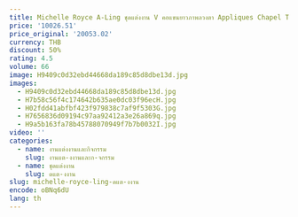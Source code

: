```yaml
---
title: Michelle Royce A-Ling ชุดแต่งงาน V คอแขนยาวภาพลวงตา Appliques Chapel Train ชุดเจ้าสาว Vestido De Noiva
price: '10026.51'
price_original: '20053.02'
currency: THB
discount: 50%
rating: 4.5
volume: 66
image: H9409c0d32ebd44668da189c85d8dbe13d.jpg
images:
  - H9409c0d32ebd44668da189c85d8dbe13d.jpg
  - H7b58c56f4c174642b635ae0dc03f96ecH.jpg
  - H02fdd41abfbf423f979838c7af9f5303G.jpg
  - H7656836d09194c97aa92412a3e26a869q.jpg
  - H9a5b163fa78b45788070949f7b7b0032I.jpg
video: ''
categories:
  - name: งานแต่งงานและกิจกรรม
    slug: งานแต-งงานและก-จกรรม
  - name: ชุดแต่งงาน
    slug: ดแต-งงาน
slug: michelle-royce-ling-ดแต-งงาน
encode: oBNq6dU
lang: th
---
```

  